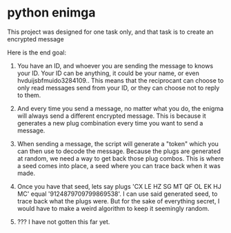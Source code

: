 # python enimga

This project was designed for one task only, and that task is to create an encrypted message

Here is the end goal:
1) You have an ID, and whoever you are sending the message to knows your ID. Your ID can be anything, it could be your name, or even hvduijsbfmuido3284109.. This means that the reciprocant can choose to only read messages send from your ID, or they can choose not to reply to them.
   
2) And every time you send a message, no matter what you do, the enigma will always send a different encrypted message. This is because it generates a new plug combination every time you want to send a message.
   
3) When sending a message, the script will generate a "token" which you can then use to decode the message. Because the plugs are generated at random, we need a way to get back those plug combos. This is where a seed comes into place, a seed where you can trace back when it was made. 

4) Once you have that seed, lets say plugs 'CX LE HZ SG MT QF OL EK HJ MC' equal '9124879709799869538'. I can use said generated seed, to trace back what the plugs were. But for the sake of everything secret, I would have to make a weird algorithm to keep it seemingly random.

5) ??? I have not gotten this far yet.
